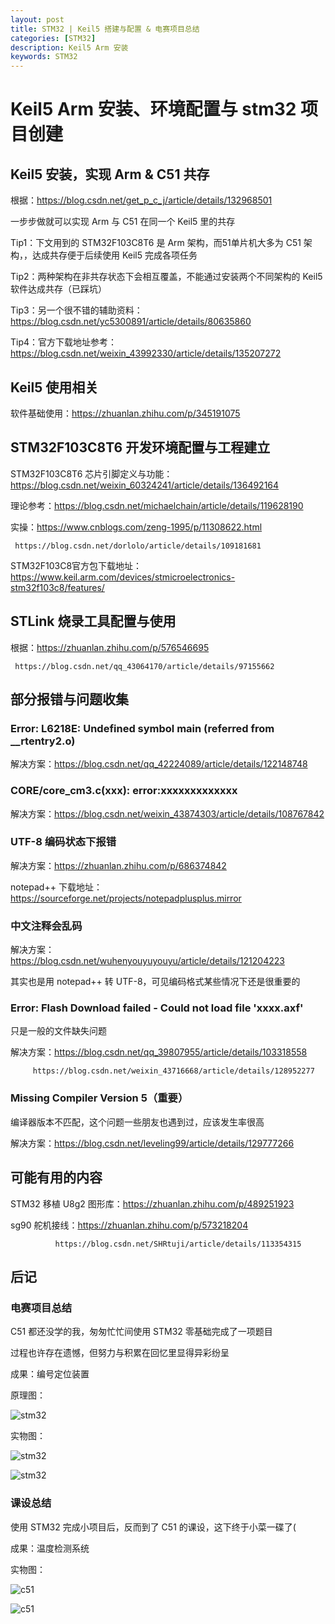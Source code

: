 ```yaml
---
layout: post
title: STM32 | Keil5 搭建与配置 & 电赛项目总结
categories: [STM32]
description: Keil5 Arm 安装
keywords: STM32
---
```



# Keil5 Arm 安装、环境配置与 stm32 项目创建

## Keil5 安装，实现 Arm & C51 共存

根据：https://blog.csdn.net/get_p_c_j/article/details/132968501

一步步做就可以实现 Arm 与 C51 在同一个 Keil5 里的共存

Tip1：下文用到的 STM32F103C8T6 是 Arm 架构，而51单片机大多为 C51 架构，，达成共存便于后续使用 Keil5 完成各项任务

Tip2：两种架构在非共存状态下会相互覆盖，不能通过安装两个不同架构的 Keil5 软件达成共存（已踩坑）

Tip3：另一个很不错的辅助资料：https://blog.csdn.net/yc5300891/article/details/80635860

Tip4：官方下载地址参考：https://blog.csdn.net/weixin_43992330/article/details/135207272

## Keil5 使用相关

软件基础使用：https://zhuanlan.zhihu.com/p/345191075

## STM32F103C8T6 开发环境配置与工程建立

STM32F103C8T6 芯片引脚定义与功能：https://blog.csdn.net/weixin_60324241/article/details/136492164

理论参考：https://blog.csdn.net/michaelchain/article/details/119628190

实操：https://www.cnblogs.com/zeng-1995/p/11308622.html

     https://blog.csdn.net/dorlolo/article/details/109181681
     
STM32F103C8官方包下载地址：https://www.keil.arm.com/devices/stmicroelectronics-stm32f103c8/features/

## STLink 烧录工具配置与使用

根据：https://zhuanlan.zhihu.com/p/576546695

     https://blog.csdn.net/qq_43064170/article/details/97155662

## 部分报错与问题收集

### Error: L6218E: Undefined symbol main (referred from __rtentry2.o)

解决方案：https://blog.csdn.net/qq_42224089/article/details/122148748

### CORE/core_cm3.c(xxx): error:xxxxxxxxxxxxx

解决方案：https://blog.csdn.net/weixin_43874303/article/details/108767842

### UTF-8 编码状态下报错

解决方案：https://zhuanlan.zhihu.com/p/686374842

notepad++ 下载地址：https://sourceforge.net/projects/notepadplusplus.mirror

### 中文注释会乱码

解决方案：https://blog.csdn.net/wuhenyouyuyouyu/article/details/121204223

其实也是用 notepad++ 转 UTF-8，可见编码格式某些情况下还是很重要的

### Error: Flash Download failed - Could not load file 'xxxx.axf'

只是一般的文件缺失问题

解决方案：https://blog.csdn.net/qq_39807955/article/details/103318558

         https://blog.csdn.net/weixin_43716668/article/details/128952277

### Missing Compiler Version 5（重要）

编译器版本不匹配，这个问题一些朋友也遇到过，应该发生率很高

解决方案：https://blog.csdn.net/leveling99/article/details/129777266

## 可能有用的内容

STM32 移植 U8g2 图形库：https://zhuanlan.zhihu.com/p/489251923

sg90 舵机接线：https://zhuanlan.zhihu.com/p/573218204

              https://blog.csdn.net/SHRtuji/article/details/113354315

## 后记

### 电赛项目总结

C51 都还没学的我，匆匆忙忙间使用 STM32 零基础完成了一项题目

过程也许存在遗憾，但努力与积累在回忆里显得异彩纷呈

成果：编号定位装置

原理图：

![stm32](/images/blog/1stm32.png)

实物图：

![stm32](/images/blog/2stm32.png)

![stm32](/images/blog/3stm32.jpg)

### 课设总结

使用 STM32 完成小项目后，反而到了 C51 的课设，这下终于小菜一碟了(

成果：温度检测系统

实物图：

![c51](/images/blog/1c51.jpg)

![c51](/images/blog/2c51.jpg)


